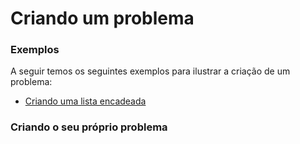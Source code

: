 # Criando um problema

### Exemplos

A seguir temos os seguintes exemplos para ilustrar a criação de um problema:

* [Criando uma lista encadeada](/docs/problems/creating/linked-list.md)

### Criando o seu próprio problema

